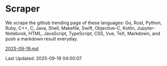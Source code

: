 # Scraper

We scrape the github trending page of these languages: Go, Rust, Python, Ruby, C++, C, Java, Shell, Makefile, Swift, Objective-C, Kotlin, Jupyter-Notebook, HTML, JavaScript, TypeScript, CSS, Vue, TeX, Markdown, and push a markdown result everyday.

[2025-09-19.md](https://github.com/yangwenmai/github-trending-backup/blob/master/2025-09-19.md)

Last Updated: 2025-09-19 04:00:07